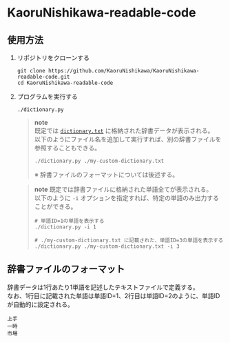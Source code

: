 # KaoruNishikawa-readable-code

## 使用方法

1. リポジトリをクローンする

   ```shell
   git clone https://github.com/KaoruNishikawa/KaoruNishikawa-readable-code.git
   cd KaoruNishikawa-readable-code
   ```

2. プログラムを実行する

   ```shell
   ./dictionary.py
   ```

   > **note**  
   > 既定では [`dictionary.txt`](./dictionary-data.txt) に格納された辞書データが表示される。  
   > 以下のようにファイル名を追加して実行すれば、別の辞書ファイルを参照することもできる。
   >
   > ```shell
   > ./dictionary.py ./my-custom-dictionary.txt
   > ```
   >
   > ※ 辞書ファイルのフォーマットについては後述する。

   > **note**
   > 既定では辞書ファイルに格納された単語全てが表示される。  
   > 以下のように `-i` オプションを指定すれば、特定の単語のみ出力することができる。
   >
   > ```shell
   > # 単語ID=1の単語を表示する
   > ./dictionary.py -i 1
   >
   > # ./my-custom-dictionary.txt に記載された、単語ID=3の単語を表示する
   > ./dictionary.py ./my-custom-dictionary.txt -i 3
   > ```

## 辞書ファイルのフォーマット

辞書データは1行あたり1単語を記述したテキストファイルで定義する。  
なお、1行目に記載された単語は単語ID=1、2行目は単語ID=2のように、単語IDが自動的に設定される。

```text
上手
一時
市場
```
